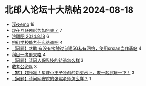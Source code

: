 # 北邮人论坛十大热帖 2024-08-18

- [深夜emo](https://bbs.byr.cn/article/Feeling/3208783) 16
- [现在互联网形势如何呢？](https://bbs.byr.cn/article/WorkLife/1218653) 7
- [沙雕图 2024.8.18](https://bbs.byr.cn/article/Joke/732005) 6
- [咱们学校能考什么选调啊](https://bbs.byr.cn/article/Talking/6424153) 4
- [【问题】求助 有没有接触过自建5G私有网络，使用srsran当作基站](https://bbs.byr.cn/article/Communications/29710) 4
- [科目一考题来咯](https://bbs.byr.cn/article/Picture/3366990) 4
- [【问题】请问人保科技的待遇怎么样](https://bbs.byr.cn/article/Job/2215024) 3
- [收考公资料](https://bbs.byr.cn/article/CivilServant/50878) 3
- [【转】超神准！星座小王子独创的新型占卜、來一起試玩一下！](https://bbs.byr.cn/article/Constellations/326533) 3
- [【问题】请问网安院的张熙老师怎么样？](https://bbs.byr.cn/article/AimGraduate/1230665) 1


